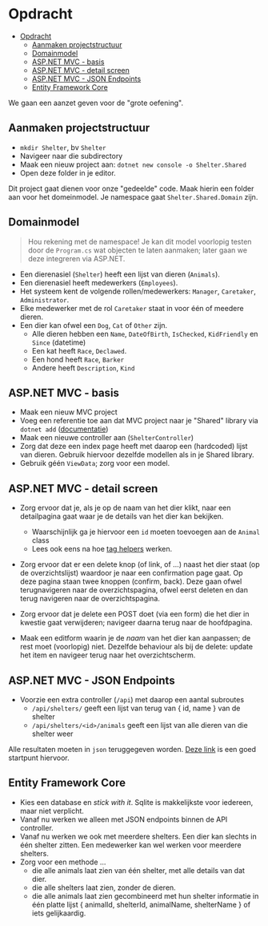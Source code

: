 # Opdracht #

- [Opdracht](#opdracht)
  - [Aanmaken projectstructuur](#aanmaken-projectstructuur)
  - [Domainmodel](#domainmodel)
  - [ASP.NET MVC - basis](#aspnet-mvc---basis)
  - [ASP.NET MVC - detail screen](#aspnet-mvc---detail-screen)
  - [ASP.NET MVC - JSON Endpoints](#aspnet-mvc---json-endpoints)
  - [Entity Framework Core](#entity-framework-core)

We gaan een aanzet geven voor de "grote oefening".

## Aanmaken projectstructuur ##

- `mkdir Shelter`, bv `Shelter`
- Navigeer naar die subdirectory
- Maak een nieuw project aan: `dotnet new console -o Shelter.Shared`
- Open deze folder in je editor.

Dit project gaat dienen voor onze "gedeelde" code. Maak hierin een folder aan voor het domeinmodel. Je namespace gaat `Shelter.Shared.Domain` zijn.

## Domainmodel ##

> Hou rekening met de namespace! Je kan dit model voorlopig testen door de `Program.cs` wat objecten te laten aanmaken; later gaan we deze integreren via ASP.NET.

- Een dierenasiel (`Shelter`) heeft een lijst van dieren (`Animals`).
- Een dierenasiel heeft medewerkers (`Employees`).
- Het systeem kent de volgende rollen/medewerkers: `Manager`, `Caretaker`, `Administrator`.
- Elke medewerker met de rol `Caretaker` staat in voor één of meedere dieren.
- Een dier kan ofwel een `Dog`, `Cat` of `Other` zijn.
  - Alle dieren hebben een `Name`, `DateOfBirth`, `IsChecked`, `KidFriendly` en `Since` (datetime)
  - Een kat heeft `Race`, `Declawed`.
  - Een hond heeft `Race`, `Barker`
  - Andere heeft `Description`, `Kind`

## ASP.NET MVC - basis ##

- Maak een nieuw MVC project
- Voeg een referentie toe aan dat MVC project naar je "Shared" library via `dotnet add` ([documentatie](https://docs.microsoft.com/en-us/dotnet/core/tools/dotnet-add-reference))
- Maak een nieuwe controller aan (`ShelterController`)
- Zorg dat deze een index page heeft met daarop een (hardcoded) lijst van dieren. Gebruik hiervoor dezelfde modellen als in je Shared library.
- Gebruik géén `ViewData`; zorg voor een model.

## ASP.NET MVC - detail screen ##

- Zorg ervoor dat je, als je op de naam van het dier klikt, naar een detailpagina gaat waar je de details van het dier kan bekijken.
  - Waarschijnlijk ga je hiervoor een `id` moeten toevoegen aan de `Animal` class
  - Lees ook eens na hoe [tag helpers](https://docs.microsoft.com/en-us/aspnet/core/mvc/views/tag-helpers/built-in/anchor-tag-helper?view=aspnetcore-3.0) werken.

- Zorg ervoor dat er een delete knop (of link, of ...) naast het dier staat (op de overzichtslijst) waardoor je naar een confirmation page gaat. Op deze pagina staan twee knoppen (confirm, back). Deze gaan ofwel terugnavigeren naar de overzichtspagina, ofwel eerst deleten en dan terug navigeren naar de overzichtspagina.

- Zorg ervoor dat je delete een POST doet (via een form) die het dier in kwestie gaat verwijderen; navigeer daarna terug naar de hoofdpagina.

- Maak een editform waarin je de _naam_ van het dier kan aanpassen; de rest moet (voorlopig) niet. Dezelfde behaviour als bij de delete: update het item en navigeer terug naar het overzichtscherm.

## ASP.NET MVC - JSON Endpoints ##

- Voorzie een extra controller (`/api`) met daarop een aantal subroutes
  - `/api/shelters/` geeft een lijst van terug van { id, name } van de shelter
  - `/api/shelters/<id>/animals` geeft een lijst van alle dieren van die shelter weer

Alle resultaten moeten in `json` teruggegeven worden. [Deze link](https://docs.microsoft.com/en-us/aspnet/core/web-api/?view=aspnetcore-3.0) is een goed startpunt hiervoor.

## Entity Framework Core ##

- Kies een database en _stick with it_. Sqlite is makkelijkste voor iedereen, maar niet verplicht.
- Vanaf nu werken we alleen met JSON endpoints binnen de API controller.
- Vanaf nu werken we ook met meerdere shelters. Een dier kan slechts in één shelter zitten. Een medewerker kan wel werken voor meerdere shelters.
- Zorg voor een methode ...
  - die alle animals laat zien van één shelter, met alle details van dat dier.
  - die alle shelters laat zien, zonder de dieren.
  - die alle animals laat zien gecombineerd met hun shelter informatie in één platte lijst { animalId, shelterId, animalName, shelterName } of iets gelijkaardig.

